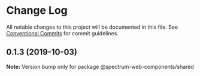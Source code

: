 # Change Log

All notable changes to this project will be documented in this file.
See [Conventional Commits](https://conventionalcommits.org) for commit guidelines.

## 0.1.3 (2019-10-03)

**Note:** Version bump only for package @spectrum-web-components/shared
